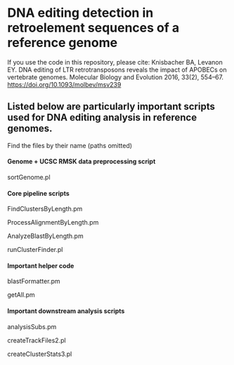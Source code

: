 # DNA editing detection in retroelement sequences of a reference genome

If you use the code in this repository, please cite:
Knisbacher BA, Levanon EY. DNA editing of LTR retrotransposons reveals the impact of APOBECs on vertebrate genomes. Molecular Biology and Evolution 2016, 33(2), 554–67.  https://doi.org/10.1093/molbev/msv239

## Listed below are particularly important scripts used for DNA editing analysis in reference genomes.
Find the files by their name (paths omitted)

#### Genome + UCSC RMSK data preprocessing script
sortGenome.pl

#### Core pipeline scripts
FindClustersByLength.pm

ProcessAlignmentByLength.pm

AnalyzeBlastByLength.pm

runClusterFinder.pl

#### Important helper code
blastFormatter.pm

getAll.pm

#### Important downstream analysis scripts
analysisSubs.pm

createTrackFiles2.pl

createClusterStats3.pl
